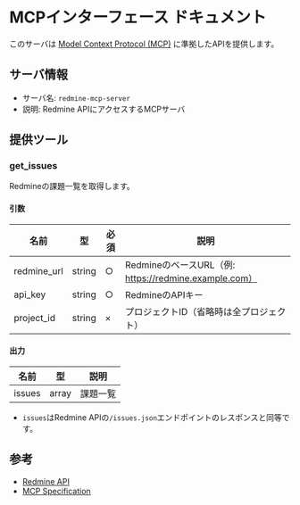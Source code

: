 # MCPインターフェース ドキュメント

このサーバは [Model Context Protocol (MCP)](https://modelcontextprotocol.io/specification/2025-03-26) に準拠したAPIを提供します。

## サーバ情報
- サーバ名: `redmine-mcp-server`
- 説明: Redmine APIにアクセスするMCPサーバ

## 提供ツール

### get_issues
Redmineの課題一覧を取得します。

#### 引数
| 名前         | 型      | 必須 | 説明                                      |
|--------------|---------|------|-------------------------------------------|
| redmine_url  | string  | ○    | RedmineのベースURL（例: https://redmine.example.com） |
| api_key      | string  | ○    | RedmineのAPIキー                          |
| project_id   | string  | ×    | プロジェクトID（省略時は全プロジェクト）   |

#### 出力
| 名前   | 型    | 説明     |
|--------|-------|----------|
| issues | array | 課題一覧 |

- `issues`はRedmine APIの`/issues.json`エンドポイントのレスポンスと同等です。

## 参考
- [Redmine API](https://www.redmine.org/projects/redmine/wiki/Rest_api)
- [MCP Specification](https://modelcontextprotocol.io/specification/2025-03-26)
